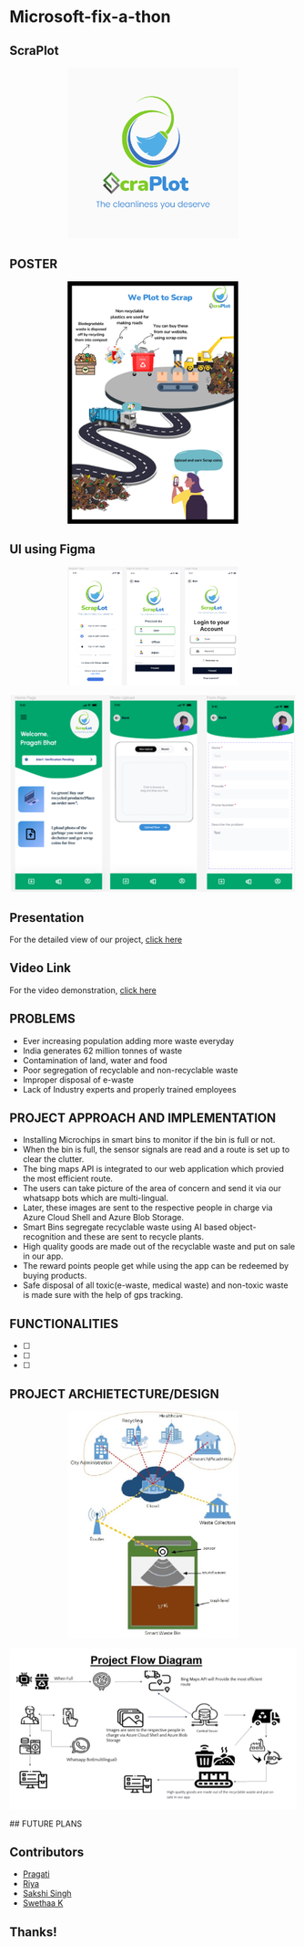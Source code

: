# Microsoft-fix-a-thon

## ScraPlot
<p align="center"><img src="https://github.com/1539sakshi/Microsoft-fix-a-thon/blob/main/Images/Logo/ScraPlot.png" width="300"/></p>


## POSTER
<p align="center"><img src="https://github.com/1539sakshi/Microsoft-fix-a-thon/blob/main/Images/Poster/We%20Plot%20to%20Scrap.png" width="300"/></p>

## UI using Figma
<p align="center"><img src="https://github.com/1539sakshi/Microsoft-fix-a-thon/blob/main/Images/Figma-UI-UX/Login-SignUp.png" width="300"/></p>
<p align="center"><img src="https://github.com/1539sakshi/Microsoft-fix-a-thon/blob/main/Images/Figma-UI-UX/HomePage.png" width="500"/></p>

## Presentation 
For the detailed view of our project, [click here](https://docs.google.com/presentation/d/1ScQIiLdh678mbyNnBK3zcxzHWj465ZGI/edit#slide=id.p6)


## Video Link
For the video demonstration, [click here]()


## PROBLEMS
- Ever increasing population adding more waste everyday
- India generates 62 million tonnes of waste
- Contamination of  land, water and food
- Poor segregation of recyclable and non-recyclable waste  
- Improper disposal of e-waste
- Lack of Industry experts
and properly trained employees


## PROJECT APPROACH AND IMPLEMENTATION
- Installing Microchips in smart bins to monitor if the bin is full or not. 
- When the bin is full, the sensor signals are read and a route is set up to clear the clutter. 
- The bing maps API is integrated to our web application which provied the most efficient route. 
- The users can take picture of the area of concern and send it via our whatsapp bots which are multi-lingual. 
- Later, these images are sent to the respective people in charge via Azure Cloud Shell and Azure Blob Storage. 
- Smart Bins segregate recyclable waste using AI based object-recognition and these are sent to recycle plants. 
- High quality goods are made out of the recyclable waste and put on sale in our app. 
- The reward points people get while using the app can be redeemed by buying products. 
- Safe disposal of all toxic(e-waste, medical waste) and non-toxic waste is made sure with the help of gps tracking. 

## FUNCTIONALITIES
- [ ]  
- [ ]  
- [ ]  


## PROJECT ARCHIETECTURE/DESIGN
<p align="center"><img src="Images/Project Architecture/Working of sensor.jpeg" width="300"/></p>
<p align="center"><img src="Images/Project Architecture/Project Flow Diagram.PNG"/></p>
## FUTURE PLANS

## Contributors
* [Pragati](https://www.linkedin.com/in/pragati-bhat-47446419a/)
* [Riya]()
* [Sakshi Singh](https://www.linkedin.com/in/1539sakshisingh)
* [Swethaa K](https://www.linkedin.com/in/swethaa-kumar-017a001b3/)


## Thanks!
